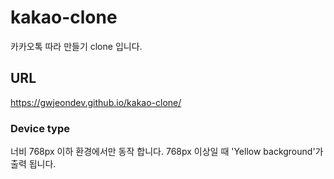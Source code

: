 # kakao-clone

카카오톡 따라 만들기 clone 입니다.

## URL

https://gwjeondev.github.io/kakao-clone/

### Device type

너비 768px 이하 환경에서만 동작 합니다.
768px 이상일 때 'Yellow background'가 출력 됩니다.
